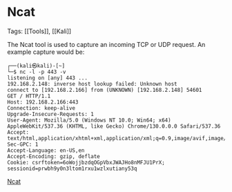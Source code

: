 # Ncat
Tags: [[Tools]], [[Kali]]

The Ncat tool is used to capture an incoming TCP or UDP request.  An example capture would be:

```
┌──(kali㉿kali)-[~]
└─$ nc -l -p 443 -v
listening on [any] 443 ...
192.168.2.148: inverse host lookup failed: Unknown host
connect to [192.168.2.166] from (UNKNOWN) [192.168.2.148] 54601
GET / HTTP/1.1
Host: 192.168.2.166:443
Connection: keep-alive
Upgrade-Insecure-Requests: 1
User-Agent: Mozilla/5.0 (Windows NT 10.0; Win64; x64) AppleWebKit/537.36 (KHTML, like Gecko) Chrome/130.0.0.0 Safari/537.36
Accept: text/html,application/xhtml+xml,application/xml;q=0.9,image/avif,image/webp,image/apng,*/*;q=0.8
Sec-GPC: 1
Accept-Language: en-US,en
Accept-Encoding: gzip, deflate
Cookie: csrftoken=6oWojjbzdqOGpVbxJWAJHo8nMFJU1PrX; sessionid=prwbh9y0n3ltom1rxu1wzlxutiany53q
```

[Ncat](https://nmap.org/ncat/)
